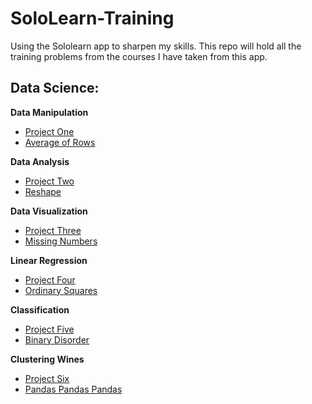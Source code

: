 # SoloLearn-Training
Using the Sololearn app to sharpen my skills. This repo will hold all the training problems from the courses I have taken from this app.

## Data Science:
**Data Manipulation**
* [Project One](https://github.com/CatTastic23/SoloLearn-Training/blob/main/Data%20Science/Data%20Manipulation/ProjectOne.md)
* [Average of Rows](https://github.com/CatTastic23/SoloLearn-Training/blob/main/Data%20Science/Data%20Manipulation/AverageOfRows.py)

**Data Analysis**
* [Project Two](https://github.com/CatTastic23/SoloLearn-Training/blob/main/Data%20Science/Data%20Analysis/ProjectTwo.md)
* [Reshape](https://github.com/CatTastic23/SoloLearn-Training/blob/main/Data%20Science/Data%20Analysis/Reshape.py)

**Data Visualization**
* [Project Three]()
* [Missing Numbers](https://github.com/CatTastic23/SoloLearn-Training/blob/main/Data%20Science/Data%20Visulization/MissingNumber.py)

**Linear Regression**
* [Project Four]()
* [Ordinary Squares]()

**Classification**
* [Project Five]()
* [Binary Disorder]()

**Clustering Wines**
* [Project Six]()
* [Pandas Pandas Pandas]()